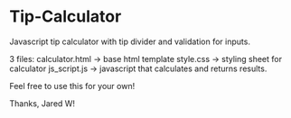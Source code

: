 # Tip-Calculator
Javascript tip calculator with tip divider and validation for inputs.

3 files:
calculator.html -> base html template
style.css -> styling sheet for calculator
js_script.js -> javascript that calculates and returns results. 

Feel free to use this for your own!

Thanks, 
Jared W!
